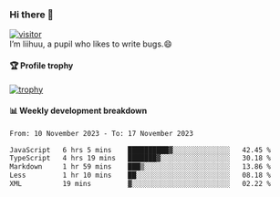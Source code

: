 ### Hi there 👋
[![visitor](https://visitor-badge.glitch.me/badge?page_id=liihuu&right_color=blue)](https://github.com/liihuu)<br>
I’m liihuu, a pupil who likes to write bugs.😄


#### 🏆 Profile trophy
[![trophy](https://github-profile-trophy.vercel.app?username=liihuu&margin-w=16&margin-h=16&rank=-C,-B)](https://github.com/liihuu)


#### 📊 Weekly development breakdown
<!--START_SECTION:waka-->

```txt
From: 10 November 2023 - To: 17 November 2023

JavaScript   6 hrs 5 mins    ██████████▓░░░░░░░░░░░░░░   42.45 %
TypeScript   4 hrs 19 mins   ███████▓░░░░░░░░░░░░░░░░░   30.18 %
Markdown     1 hr 59 mins    ███▒░░░░░░░░░░░░░░░░░░░░░   13.86 %
Less         1 hr 10 mins    ██░░░░░░░░░░░░░░░░░░░░░░░   08.18 %
XML          19 mins         ▓░░░░░░░░░░░░░░░░░░░░░░░░   02.22 %
```

<!--END_SECTION:waka-->

<!--
**liihuu/liihuu** is a ✨ _special_ ✨ repository because its `README.md` (this file) appears on your GitHub profile.

Here are some ideas to get you started:

- 🔭 I’m currently working on ...
- 🌱 I’m currently learning ...
- 👯 I’m looking to collaborate on ...
- 🤔 I’m looking for help with ...
- 💬 Ask me about ...
- 📫 How to reach me: ...
- 😄 Pronouns: ...
- ⚡ Fun fact: ...
-->
